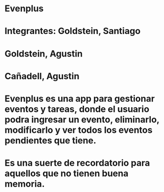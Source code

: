 # Evenplus
# Integrantes: Goldstein, Santiago
#              Goldstein, Agustin
#              Cañadell, Agustin

# Evenplus es una app para gestionar eventos y tareas, donde el usuario podra ingresar un evento, eliminarlo, modificarlo y ver todos los eventos pendientes que tiene.
# Es una suerte de recordatorio para aquellos que no tienen buena memoria.